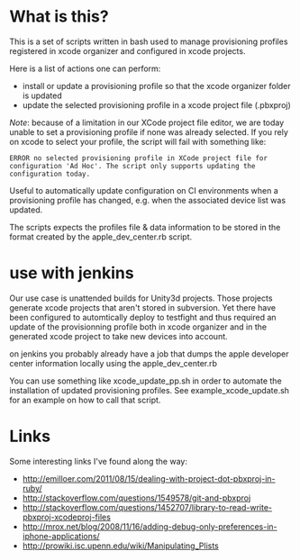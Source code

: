 # What is this? #

This is a set of scripts written in bash used to manage provisioning profiles registered in xcode organizer and configured in xcode projects.

Here is a list of actions one can perform:

 * install or update a provisioning profile so that the xcode organizer folder is updated
 * update the selected provisioning profile in a xcode project file (.pbxproj)

*Note*: because of a limitation in our XCode project file editor, we are today unable to set a provisioning profile if none was already selected. If you rely on xcode to select your profile, the script will fail with something like:

    ERROR no selected provisioning profile in XCode project file for configuration 'Ad Hoc'. The script only supports updating the configuration today.

Useful to automatically update configuration on CI environments when a provisioning profile has changed, e.g. when the associated device list was updated.

The scripts expects the profiles file & data information to be stored in the format created by the apple_dev_center.rb script.

# use with jenkins #

Our use case is unattended builds for Unity3d projects. Those projects generate xcode projects that aren't stored in subversion. Yet there have been configured to automtically deploy to testfight and thus required an update of the provisionning profile both in xcode organizer and in the generated xcode project to take new devices into account.

on jenkins you probably already have a job that dumps the apple developer center information locally using the apple_dev_center.rb

You can use something like xcode_update_pp.sh in order to automate the installation of updated provisioning profiles. See example_xcode_update.sh for an example on how to call that script.

# Links #

Some interesting links I've found along the way:

 - http://emilloer.com/2011/08/15/dealing-with-project-dot-pbxproj-in-ruby/
 - http://stackoverflow.com/questions/1549578/git-and-pbxproj
 - http://stackoverflow.com/questions/1452707/library-to-read-write-pbxproj-xcodeproj-files
 - http://mrox.net/blog/2008/11/16/adding-debug-only-preferences-in-iphone-applications/
 - http://prowiki.isc.upenn.edu/wiki/Manipulating_Plists